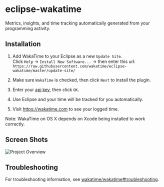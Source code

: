 eclipse-wakatime
================

Metrics, insights, and time tracking automatically generated from your programming activity.


Installation
------------

1. Add WakaTime to your Eclipse as a new `Update Site`.<br />Click `Help` -> `Install New Software...` -> then enter this url:<br />
`https://raw.githubusercontent.com/wakatime/eclipse-wakatime/master/update-site/`

2. Make sure `WakaTime` is checked, then click `Next` to install the plugin.

3. Enter your [api key](https://wakatime.com/settings#apikey), then click `OK`.

4. Use Eclipse and your time will be tracked for you automatically.

5. Visit https://wakatime.com to see your logged time.

Note: WakaTime on OS X depends on Xcode being installed to work correctly.


Screen Shots
------------

![Project Overview](https://wakatime.com/static/img/ScreenShots/Screen-Shot-2016-03-21.png)


Troubleshooting
---------------

For troubleshooting information, see [wakatime/wakatime#troubleshooting](https://github.com/wakatime/wakatime#troubleshooting).
